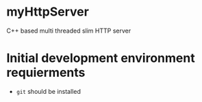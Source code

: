 # myHttpServer
C++ based multi threaded slim HTTP server

# Initial development environment requierments
- `git` should be installed
